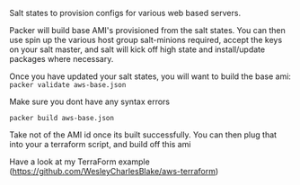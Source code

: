 Salt states to provision configs for various web based servers.

Packer will build base AMI's provisioned from the salt states. You can then use spin up the various host group salt-minions required, accept the keys on your salt master, and salt will kick off high state and install/update packages where necessary.


Once you have updated your salt states, you will want to build the base ami:
```packer validate aws-base.json```

Make sure you dont have any syntax errors

```packer build aws-base.json```

Take not of the AMI id once its built successfully. You can then plug that into your a terraform script, and build off this ami 

Have a look at my TerraForm example (https://github.com/WesleyCharlesBlake/aws-terraform)